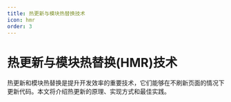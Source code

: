 ```yaml
---
title: 热更新与模块热替换技术
icon: hmr
order: 3
---
```


# 热更新与模块热替换(HMR)技术

热更新和模块热替换是提升开发效率的重要技术，它们能够在不刷新页面的情况下更新代码。本文将介绍热更新的原理、实现方式和最佳实践。
